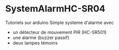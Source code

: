 # SystemAlarmHC-SR04
Tutoriels sur arduino Simple systeme d'alarme avec 
- un détecteur de mouvement PIR (HC-SR501) 
- une alarme (buzzer passif)
- deux lampes témoins
